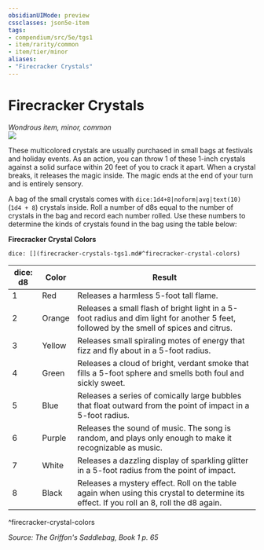 ```yaml
---
obsidianUIMode: preview
cssclasses: json5e-item
tags:
- compendium/src/5e/tgs1
- item/rarity/common
- item/tier/minor
aliases: 
- "Firecracker Crystals"
---
```

# Firecracker Crystals
*Wondrous item, minor, common*  
![](https://raw.githubusercontent.com/TheGiddyLimit/homebrew/master/_img/TGS1/Firecracker-Crystals.webp#right)  


These multicolored crystals are usually purchased in small bags at festivals and holiday events. As an action, you can throw 1 of these 1-inch crystals against a solid surface within 20 feet of you to crack it apart. When a crystal breaks, it releases the magic inside. The magic ends at the end of your turn and is entirely sensory.

A bag of the small crystals comes with `dice:1d4+8|noform|avg|text(10)` (`1d4 + 8`) crystals inside. Roll a number of d8s equal to the number of crystals in the bag and record each number rolled. Use these numbers to determine the kinds of crystals found in the bag using the table below:

**Firecracker Crystal Colors**

`dice: [](firecracker-crystals-tgs1.md#^firecracker-crystal-colors)`

| dice: d8 | Color | Result |
|----------|-------|--------|
| 1 | Red | Releases a harmless 5-foot tall flame. |
| 2 | Orange | Releases a small flash of bright light in a 5-foot radius and dim light for another 5 feet, followed by the smell of spices and citrus. |
| 3 | Yellow | Releases small spiraling motes of energy that fizz and fly about in a 5-foot radius. |
| 4 | Green | Releases a cloud of bright, verdant smoke that fills a 5-foot sphere and smells both foul and sickly sweet. |
| 5 | Blue | Releases a series of comically large bubbles that float outward from the point of impact in a 5-foot radius. |
| 6 | Purple | Releases the sound of music. The song is random, and plays only enough to make it recognizable as music. |
| 7 | White | Releases a dazzling display of sparkling glitter in a 5-foot radius from the point of impact. |
| 8 | Black | Releases a mystery effect. Roll on the table again when using this crystal to determine its effect. If you roll an 8, roll the d8 again. |
^firecracker-crystal-colors

*Source: The Griffon's Saddlebag, Book 1 p. 65*